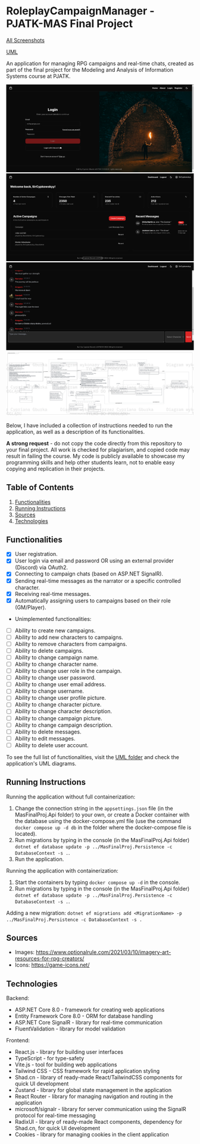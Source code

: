 # RoleplayCampaignManager - PJATK-MAS Final Project

[All Screenshots](static/)

[UML](UML/)

An application for managing RPG campaigns and real-time chats, created as part of the final project for the Modeling and Analysis of Information Systems course at PJATK.

![Screenshot 4](static/4.png)
![Screenshot 9](static/9.png)
![Screenshot 10](static/10.png)
![Analysis Class Diagram](UML/analysis_class_diagram.png)

Below, I have included a collection of instructions needed to run the application, as well as a description of its functionalities.

**A strong request** - do not copy the code directly from this repository to your final project. All work is checked for plagiarism, and copied code may result in failing the course. My code is publicly available to showcase my programming skills and help other students learn, not to enable easy copying and replication in their projects.

## Table of Contents

1. [Functionalities](#functionalities)
2. [Running Instructions](#running-instructions)
3. [Sources](#sources)
4. [Technologies](#technologies)

## Functionalities

- [x] User registration.
- [x] User login via email and password OR using an external provider (Discord) via OAuth2.
- [x] Connecting to campaign chats (based on ASP.NET SignalR).
- [x] Sending real-time messages as the narrator or a specific controlled character.
- [x] Receiving real-time messages.
- [x] Automatically assigning users to campaigns based on their role (GM/Player).

- Unimplemented functionalities:
- [ ] Ability to create new campaigns.
- [ ] Ability to add new characters to campaigns.
- [ ] Ability to remove characters from campaigns.
- [ ] Ability to delete campaigns.
- [ ] Ability to change campaign name.
- [ ] Ability to change character name.
- [ ] Ability to change user role in the campaign.
- [ ] Ability to change user password.
- [ ] Ability to change user email address.
- [ ] Ability to change username.
- [ ] Ability to change user profile picture.
- [ ] Ability to change character picture.
- [ ] Ability to change character description.
- [ ] Ability to change campaign picture.
- [ ] Ability to change campaign description.
- [ ] Ability to delete messages.
- [ ] Ability to edit messages.
- [ ] Ability to delete user account.

To see the full list of functionalities, visit the [UML folder](UML) and check the application's UML diagrams.

## Running Instructions

Running the application without full containerization:

1. Change the connection string in the `appsettings.json` file (in the MasFinalProj.Api folder) to your own, or create a Docker container with the database using the docker-compose.yml file (use the command `docker compose up -d db` in the folder where the docker-compose file is located).
2. Run migrations by typing in the console (in the MasFinalProj.Api folder) `dotnet ef database update -p ../MasFinalProj.Persistence -c DatabaseContext -s .`.
3. Run the application.

Running the application with containerization:

1. Start the containers by typing `docker compose up -d` in the console.
2. Run migrations by typing in the console (in the MasFinalProj.Api folder) `dotnet ef database update -p ../MasFinalProj.Persistence -c DatabaseContext -s .`.

Adding a new migration:
`dotnet ef migrations add <MigrationName> -p ../MasFinalProj.Persistence -c DatabaseContext -s .`

## Sources

- Images: https://www.optionalrule.com/2021/03/10/imagery-art-resources-for-rpg-creators/
- Icons: https://game-icons.net/

## Technologies

Backend:
- ASP.NET Core 8.0 - framework for creating web applications
- Entity Framework Core 8.0 - ORM for database handling
- ASP.NET Core SignalR - library for real-time communication
- FluentValidation - library for model validation

Frontend:
- React.js - library for building user interfaces
- TypeScript - for type-safety
- Vite.js - tool for building web applications
- Tailwind CSS - CSS framework for rapid application styling
- Shad.cn - library of ready-made React/TailwindCSS components for quick UI development
- Zustand - library for global state management in the application
- React Router - library for managing navigation and routing in the application
- microsoft/signalr - library for server communication using the SignalR protocol for real-time messaging
- RadixUI - library of ready-made React components, dependency for Shad.cn, for quick UI development
- Cookies - library for managing cookies in the client application
